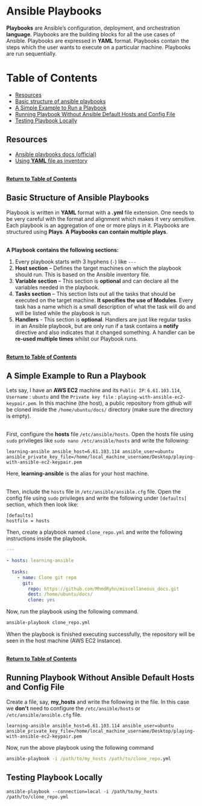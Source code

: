 # Ansible Playbooks
**Playbooks** are Ansible’s configuration, deployment, and orchestration **language**. Playbooks are the building blocks for all the use cases of Ansible. Playbooks are expressed in **YAML** format. Playbooks contain the steps which the user wants to execute on a particular machine. Playbooks are run sequentially.



# Table of Contents
- [Resources](#resources)
- [Basic structure of ansible playbooks](#basic-structure-of-ansible-playbooks)
- [A Simple Example to Run a Playbook](#a-simple-example-to-run-a-playbook)
- [Running Playbook Without Ansible Default Hosts and Config File](#running-playbook-without-ansible-default-hosts-and-config-file)
- [Testing Playbook Locally](testing-playbook-locally)



## Resources
- [Ansible playbooks docs (official)](https://docs.ansible.com/ansible/latest/user_guide/playbooks.html)
- [Using **YAML** file as inventory](https://docs.ansible.com/ansible/latest/plugins/inventory/yaml.html)

<br> [**Return to Table of Contents**](#table-of-contents)



## Basic Structure of Ansible Playbooks
Playbook is written in **YAML** format with a **.yml** file extension. One needs to be very careful with the format and alignment which makes it very sensitive. Each playbook is an aggregation of one or more plays in it. Playbooks are structured using **Plays**. **A Playbooks can contain multiple plays**. <br><br>

**A Playbook contains the following sections:** <br>
1. Every playbook starts with 3 hyphens (`-`) like `---`
2. **Host section** – Defines the target machines on which the playbook should run. This is based on the Ansible inventory file.
3. **Variable section** – This section is **optional** and can declare all the variables needed in the playbook.
4. **Tasks section** – This section lists out all the tasks that should be executed on the target machine. **It specifies the use of Modules**. Every task has a name which is a small description of what the task will do and will be listed while the playbook is run.
5. **Handlers** - This section is **optional**. Handlers are just like regular tasks in an Ansible playbook, but are only run if a task contains a **notify** directive and also indicates that it changed something. A handler can be **re-used multiple times** whilst our Playbook runs.

<br> [**Return to Table of Contents**](#table-of-contents)



## A Simple Example to Run a Playbook
Lets say, I have an **AWS EC2** machine and its `Public IP`: `6.61.103.114`, `Username` : `ubuntu` and the `Private key file` : `playing-with-ansible-ec2-keypair.pem`. In this machine (the host), a public repository from github will be cloned inside the `/home/ubuntu/docs/` directory (make sure the directory is empty). <br><br> 

First, configure the **hosts** file `/etc/ansible/hosts`. Open the hosts file using `sudo` privileges like `sudo nano /etc/ansible/hosts` and write the following:
```
learning-ansible ansible_host=6.61.103.114 ansible_user=ubuntu ansible_private_key_file=/home/local_machine_username/Desktop/playing-with-ansible-ec2-keypair.pem
```
Here, **learning-ansible** is the alias for your host machine. <br><br>

Then, include the `hosts` file in `/etc/ansible/ansible.cfg` file. Open the config file using `sudo` privileges and write the following under `[defaults]` section, which then look like:
```
[defaults]
hostfile = hosts
```
Then, create a playbook named `clone_repo.yml` and write the following instructions inside the playbook.
```yml
---

- hosts: learning-ansible
  
  tasks:
    - name: Clone git repo
      git:
        repo: https://github.com/MhmdRyhn/miscellaneous_docs.git
        dest: /home/ubuntu/docs/
        clone: yes
```
Now, run the playbook using the following command.
```cmd
ansible-playbook clone_repo.yml
```
When the playbook is finished executing successfully, the repository will be seen in the host machine (AWS EC2 Instance). <br>

<br> [**Return to Table of Contents**](#table-of-contents)



## Running Playbook Without Ansible Default Hosts and Config File
Create a file, say, **my_hosts** and write the following in the file. In this case we **don't** need to configure the `/etc/ansible/hosts` or `/etc/ansible/ansible.cfg` file.
```
learning-ansible ansible_host=6.61.103.114 ansible_user=ubuntu ansible_private_key_file=/home/local_machine_username/Desktop/playing-with-ansible-ec2-keypair.pem
```
Now, run the above playbook using the following command
```cmd
ansible-playbook -i /path/to/my_hosts /path/to/clone_repo.yml
```
## Testing Playbook Locally
```
ansible-playbook --connection=local -i /path/to/my_hosts /path/to/clone_repo.yml
```







